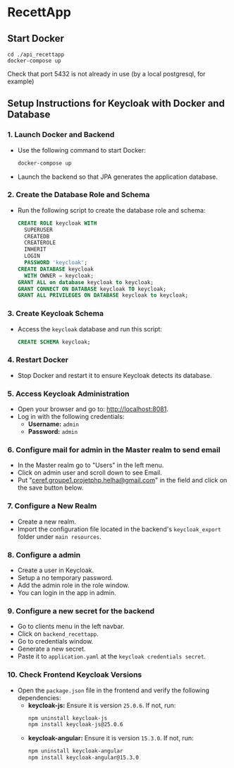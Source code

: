 # RecettApp

## Start Docker
```
cd ./api_recettapp
docker-compose up
```
Check that port 5432 is not already in use (by a local postgresql, for example)

## Setup Instructions for Keycloak with Docker and Database

### 1. Launch Docker and Backend

- Use the following command to start Docker:
  ```bash
  docker-compose up
  ```
- Launch the backend so that JPA generates the application database.

### 2. Create the Database Role and Schema

- Run the following script to create the database role and schema:
  ```sql
  CREATE ROLE keycloak WITH
    SUPERUSER
    CREATEDB
    CREATEROLE
    INHERIT
    LOGIN
    PASSWORD 'keycloak';
  CREATE DATABASE keycloak
    WITH OWNER = keycloak;
  GRANT ALL on database keycloak to keycloak;
  GRANT CONNECT ON DATABASE keycloak TO keycloak;
  GRANT ALL PRIVILEGES ON DATABASE keycloak to keycloak;
  ```

### 3. Create Keycloak Schema

- Access the `keycloak` database and run this script:
  ```sql
  CREATE SCHEMA keycloak;
  ```

### 4. Restart Docker

- Stop Docker and restart it to ensure Keycloak detects its database.

### 5. Access Keycloak Administration

- Open your browser and go to: [http://localhost:8081](http://localhost:8081).
- Log in with the following credentials:
  - **Username:** `admin`
  - **Password:** `admin`

### 6. Configure mail for admin in the Master realm to send email

- In the Master realm go to "Users" in the left menu.
- Click on admin user and scroll down to see Email.
- Put "ceref.groupe1.projetphp.helha@gmail.com" in the field and click on the save button below.

### 7. Configure a New Realm

- Create a new realm.
- Import the configuration file located in the backend's `keycloak_export` folder under `main resources`.

### 8. Configure a admin

- Create a user in Keycloak.
- Setup a no temporary password.
- Add the admin role in the role window.
- You can login in the app in admin.

### 9. Configure a new secret for the backend

- Go to clients menu in the left navbar.
- Click on `backend_recettapp`.
- Go to credentials window.
- Generate a new secret.
- Paste it to `application.yaml` at the `keycloak credentials secret`.

### 10. Check Frontend Keycloak Versions

- Open the `package.json` file in the frontend and verify the following dependencies:
  - **keycloak-js:** Ensure it is version `25.0.6`. If not, run:
    ```bash
    npm uninstall keycloak-js
    npm install keycloak-js@25.0.6
    ```
  - **keycloak-angular:** Ensure it is version `15.3.0`. If not, run:
    ```bash
    npm uninstall keycloak-angular
    npm install keycloak-angular@15.3.0
    
